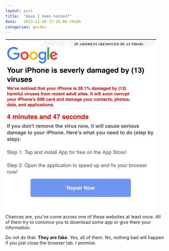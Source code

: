 ```yaml
---
layout: post
title:  "Have I been hacked?"
date:   2023-12-20 17:18:00 +0100
categories: guides
---
```


![Screenshot of a typical "Your device has been hacked message on iOS"](/assets/img/haveibeenhacked.jpeg)

Chances are, you've come across one of these websites at least once. All of them try to convince you to download some app or give them your information. 

Do not do that. **They are fake**. Yes, all of them. No, nothing bad will happen if you just close the browser tab. I promise. 